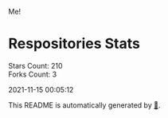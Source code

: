 Me!

# Respositories Stats
Stars Count: 210  
Forks Count: 3

2021-11-15 00:05:12  

This README is automatically generated by [🐰](https://github.com/rnitta/rnitta).
